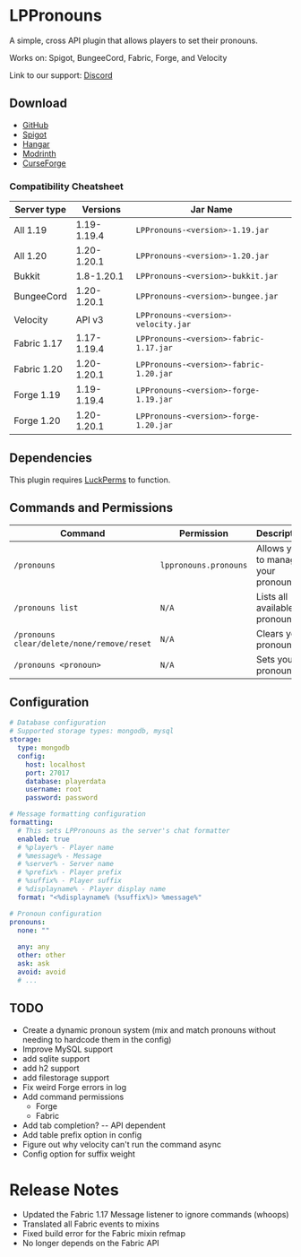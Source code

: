 # LPPronouns

A simple, cross API plugin that allows players to set their pronouns.

Works on: Spigot, BungeeCord, Fabric, Forge, and Velocity

Link to our support: [Discord](https://discord.gg/NffvJd95tk)

## Download

- [GitHub](https://github.com/p0t4t0sandwich/LPPronouns/releases)
- [Spigot](https://www.spigotmc.org/resources/lppronouns.110206/)
- [Hangar](https://hangar.papermc.io/p0t4t0sandwich/LPPronouns)
- [Modrinth](https://modrinth.com/plugin/lppronouns)
- [CurseForge](https://www.curseforge.com/minecraft/mc-mods/lppronouns)

### Compatibility Cheatsheet

| Server type | Versions    | Jar Name                               |
|-------------|-------------|----------------------------------------|
| All 1.19    | 1.19-1.19.4 | `LPPronouns-<version>-1.19.jar`        |
| All 1.20    | 1.20-1.20.1 | `LPPronouns-<version>-1.20.jar`        |
| Bukkit      | 1.8-1.20.1  | `LPPronouns-<version>-bukkit.jar`      |
| BungeeCord  | 1.20-1.20.1 | `LPPronouns-<version>-bungee.jar`      |
| Velocity    | API v3      | `LPPronouns-<version>-velocity.jar`    |
| Fabric 1.17 | 1.17-1.19.4 | `LPPronouns-<version>-fabric-1.17.jar` |
| Fabric 1.20 | 1.20-1.20.1 | `LPPronouns-<version>-fabric-1.20.jar` |
| Forge 1.19  | 1.19-1.19.4 | `LPPronouns-<version>-forge-1.19.jar`  |
| Forge 1.20  | 1.20-1.20.1 | `LPPronouns-<version>-forge-1.20.jar`  |

## Dependencies

This plugin requires [LuckPerms](https://luckperms.net/) to function.

## Commands and Permissions

| Command                                    | Permission            | Description                         |
|--------------------------------------------|-----------------------|-------------------------------------|
| `/pronouns`                                | `lppronouns.pronouns` | Allows you to manage your pronouns. |
| `/pronouns list`                           | `N/A`                 | Lists all available pronouns.       |
| `/pronouns clear/delete/none/remove/reset` | `N/A`                 | Clears your pronouns.               |
| `/pronouns <pronoun>`                      | `N/A`                 | Sets your pronouns.                 |

## Configuration

```yaml
# Database configuration
# Supported storage types: mongodb, mysql
storage:
  type: mongodb
  config:
    host: localhost
    port: 27017
    database: playerdata
    username: root
    password: password

# Message formatting configuration
formatting:
  # This sets LPPronouns as the server's chat formatter
  enabled: true
  # %player% - Player name
  # %message% - Message
  # %server% - Server name
  # %prefix% - Player prefix
  # %suffix% - Player suffix
  # %displayname% - Player display name
  format: "<%displayname% (%suffix%)> %message%"

# Pronoun configuration
pronouns:
  none: ""
  
  any: any
  other: other
  ask: ask
  avoid: avoid
  # ...
```

## TODO

- Create a dynamic pronoun system (mix and match pronouns without needing to hardcode them in the config)
- Improve MySQL support
- add sqlite support
- add h2 support
- add filestorage support
- Fix weird Forge errors in log
- Add command permissions
  - Forge
  - Fabric
- Add tab completion? -- API dependent
- Add table prefix option in config
- Figure out why velocity can't run the command async
- Config option for suffix weight

# Release Notes

- Updated the Fabric 1.17 Message listener to ignore commands (whoops)
- Translated all Fabric events to mixins
- Fixed build error for the Fabric mixin refmap
- No longer depends on the Fabric API
